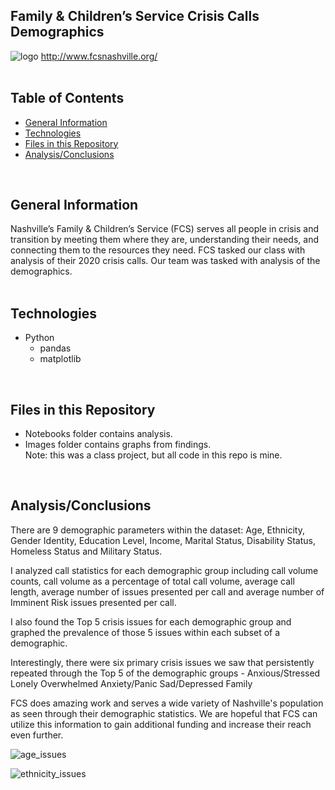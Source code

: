 ## Family & Children’s Service Crisis Calls Demographics<br>

![logo](../main/images/fcs_logo.png)
http://www.fcsnashville.org/
<br>
<br>

## Table of Contents
* [General Information](#general-information)
* [Technologies](#technologies)
* [Files in this Repository](#files)
* [Analysis/Conclusions](#analysis)
<br>

## <a name="general-information"></a>General Information
Nashville’s Family & Children’s Service (FCS) serves all people in crisis and transition by meeting them where they are, understanding their needs, and connecting them to the resources they need.  FCS tasked our class with analysis of their 2020 crisis calls.  Our team was tasked with analysis of the demographics. 
<br>
<br>

## <a name="technologies"></a>Technologies
- Python
  - pandas
  - matplotlib
<br>

## <a name="files"></a>Files in this Repository
- Notebooks folder contains analysis. 
- Images folder contains graphs from findings. \
Note: this was a class project, but all code in this repo is mine.<br>
<br>

## <a name="analysis"></a>Analysis/Conclusions
There are 9 demographic parameters within the dataset: Age, Ethnicity, Gender Identity, Education Level, Income, Marital Status, Disability Status, Homeless Status and Military Status.  

I analyzed call statistics for each demographic group including call volume counts, call volume as a percentage of total call volume, average call length, average number of issues presented per call and average number of Imminent Risk issues presented per call.

I also found the Top 5 crisis issues for each demographic group and graphed the prevalence of those 5 issues within each subset of a demographic.  

Interestingly, there were six primary crisis issues we saw that persistently repeated through the Top 5 of the demographic groups - 
Anxious/Stressed
Lonely
Overwhelmed
Anxiety/Panic
Sad/Depressed
Family

FCS does amazing work and serves a wide variety of Nashville's population as seen through their demographic statistics.  We are hopeful that FCS can utilize this information to gain additional funding and increase their reach even further.

![age_issues](../main/images/Age_Top5_Issues.jpg)

![ethnicity_issues](../main/images/Ethnicity_Top5_issues.jpg)
